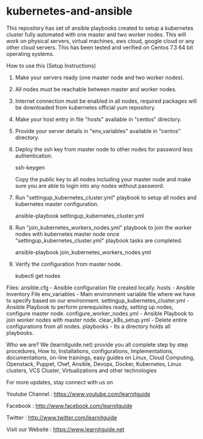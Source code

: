 # kubernetes-and-ansible
This repository has set of ansible playbooks created to setup a kubernetes cluster fully automated with one master and two worker nodes. This will work on physical servers, virtual machines, aws cloud, google cloud or any other cloud servers. This has been tested and verified on Centos 7.3 64 bit operating systems.

How to use this (Setup Instructions)

1. Make your servers ready (one master node and two worker nodes).
2. All nodes must be reachable between master and worker nodes.
3. Internet connection must be enabled in all nodes, required packages will be downloaded from kubernetes official yum repository.
4. Make your host entry in file "hosts" available in "centos" directory.
5. Provide your server details in "env_variables" available in "centos" directory.
6. Deploy the ssh key from master node to other nodes for password less authentication.

   ssh-keygen
   
   Copy the public key to all nodes including your master node and make sure you are able to login into any nodes without password.
   
7. Run "settingup_kubernetes_cluster.yml" playbook to setup all nodes and kubernetes master configuration.

   ansible-playbook settingup_kubernetes_cluster.yml
   
8. Run "join_kubernetes_workers_nodes.yml" playbook to join the worker nodes with kubernetes master node once "settingup_kubernetes_cluster.yml" playbook tasks are completed.

   ansible-playbook join_kubernetes_workers_nodes.yml

9. Verify the configuration from master node.

   kubectl get nodes

Files:
ansible.cfg - Ansible configuration file created locally.
hosts - Ansible Inventory File
env_variables - Main environment variable file where we have to specify based on our environment.
settingup_kubernetes_cluster.yml - Ansible Playbook to perform prerequisites ready, setting up nodes, configure master node.
configure_worker_nodes.yml - Ansible Playbook to join worker nodes with master node.
clear_k8s_setup.yml - Delete entire configurations from all nodes.
playbooks - Its a directory holds all playbooks.

Who we are?
We (learnitguide.net) provide you all complete step by step procedures, How to, Installations, configurations, Implementations, documentations, on-line trainings, easy guides on Linux, Cloud Computing, Openstack, Puppet, Chef, Ansible, Devops, Docker, Kubernetes, Linux clusters, VCS Cluster, Virtualizations and other technologies

For more updates, stay connect with us on

Youtube Channel : https://www.youtube.com/learnitguide

Facebook : http://www.facebook.com/learnitguide

Twitter : http://www.twitter.com/learnitguide

Visit our Website : https://www.learnitguide.net
